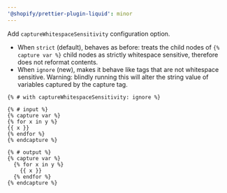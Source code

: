 ```yaml
---
'@shopify/prettier-plugin-liquid': minor
---
```


Add `captureWhitespaceSensitivity` configuration option.

- When `strict` (default), behaves as before: treats the child nodes of `{% capture var %}` child nodes as strictly whitespace sensitive, therefore does not reformat contents.
- When `ignore` (new), makes it behave like tags that are not whitespace sensitive. Warning: blindly running this will alter the string value of variables captured by the capture tag.

```liquid
{% # with captureWhitespaceSensitivity: ignore %}

{% # input %}
{% capture var %}
{% for x in y %}
{{ x }}
{% endfor %}
{% endcapture %}

{% # output %}
{% capture var %}
  {% for x in y %}
    {{ x }}
  {% endfor %}
{% endcapture %}
```
